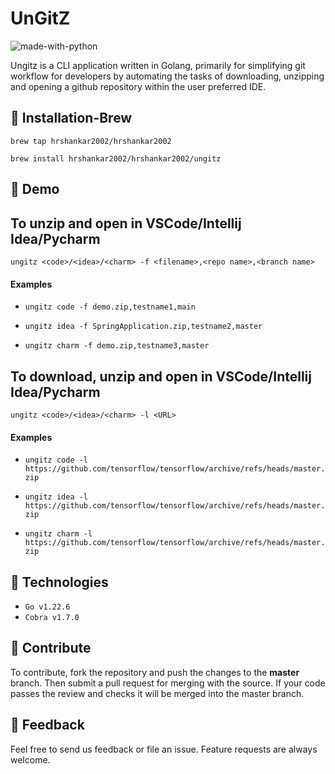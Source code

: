 
# UnGitZ

![made-with-python](https://img.shields.io/badge/Made%20With-Go-blue)

Ungitz is a CLI application written in Golang, primarily for simplifying git workflow for developers by automating the tasks of downloading, unzipping and opening a github repository within the user preferred IDE.

## :wrench: Installation-Brew

`brew tap hrshankar2002/hrshankar2002`

`brew install hrshankar2002/hrshankar2002/ungitz`

## 📖 Demo

## To unzip and open in VSCode/Intellij Idea/Pycharm

`ungitz <code>/<idea>/<charm> -f <filename>,<repo name>,<branch name>`

#### Examples

- `ungitz code -f demo.zip,testname1,main`

- `ungitz idea -f SpringApplication.zip,testname2,master` 

- `ungitz charm -f demo.zip,testname3,master`

## To download, unzip and open in VSCode/Intellij Idea/Pycharm

`ungitz <code>/<idea>/<charm> -l <URL>`

#### Examples

- `ungitz code -l https://github.com/tensorflow/tensorflow/archive/refs/heads/master.zip`

- `ungitz idea -l https://github.com/tensorflow/tensorflow/archive/refs/heads/master.zip`

- `ungitz charm -l https://github.com/tensorflow/tensorflow/archive/refs/heads/master.zip`

## 🚀 Technologies

  - `Go v1.22.6`
  - `Cobra v1.7.0`

## 🤝 Contribute

To contribute, fork the repository and push the changes to the **master** branch. Then submit a pull request for merging with the source. If your code passes the review and checks it will be merged into the master branch.

## 💬 Feedback

Feel free to send us feedback  or file an issue. Feature requests are always welcome.

  
